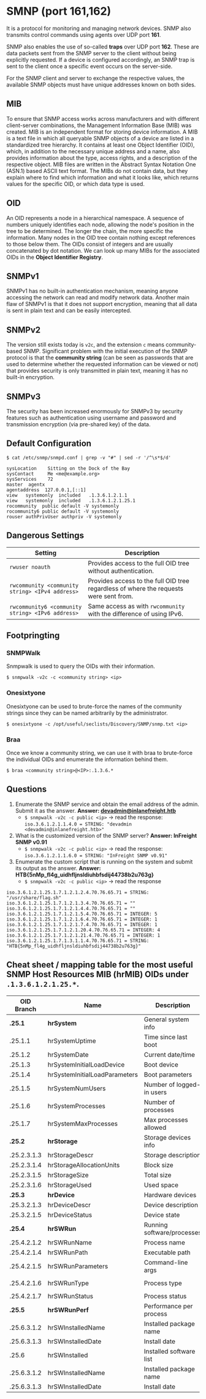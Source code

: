 # SMNP (port 161,162)
It is a protocol for monitoring and managing network devices. SNMP also transmits control commands using agents over UDP port **161**. 

SNMP also enables the use of so-called **traps** over UDP port **162**. These are data packets sent from the SNMP server to the client without being explicitly requested. If a device is configured accordingly, an SNMP trap is sent to the client once a specific event occurs on the server-side.

For the SNMP client and server to exchange the respective values, the available SNMP objects must have unique addresses known on both sides. 

## MIB
To ensure that SNMP access works across manufacturers and with different client-server combinations, the Management Information Base (MIB) was created. MIB is an independent format for storing device information. A MIB is a text file in which all queryable SNMP objects of a device are listed in a standardized tree hierarchy. It contains at least one Object Identifier (OID), which, in addition to the necessary unique address and a name, also provides information about the type, access rights, and a description of the respective object. MIB files are written in the Abstract Syntax Notation One (ASN.1) based ASCII text format. The MIBs do not contain data, but they explain where to find which information and what it looks like, which returns values for the specific OID, or which data type is used.

## OID
An OID represents a node in a hierarchical namespace. A sequence of numbers uniquely identifies each node, allowing the node's position in the tree to be determined. The longer the chain, the more specific the information. Many nodes in the OID tree contain nothing except references to those below them. The OIDs consist of integers and are usually concatenated by dot notation. We can look up many MIBs for the associated OIDs in the **Object Identifier Registry**.

## SNMPv1
SNMPv1 has no built-in authentication mechanism, meaning anyone accessing the network can read and modify network data. Another main flaw of SNMPv1 is that it does not support encryption, meaning that all data is sent in plain text and can be easily intercepted.

## SNMPv2
The version still exists today is `v2c`, and the extension `c` means community-based SNMP. Significant problem with the initial execution of the SNMP protocol is that the **community string** (can be seen as passwords that are used to determine whether the requested information can be viewed or not) that provides security is only transmitted in plain text, meaning it has no built-in encryption.

## SNMPv3
The security has been increased enormously for SNMPv3 by security features such as authentication using username and password and transmission encryption (via pre-shared key) of the data. 

## Default Configuration
```
$ cat /etc/snmp/snmpd.conf | grep -v "#" | sed -r '/^\s*$/d'

sysLocation    Sitting on the Dock of the Bay
sysContact     Me <me@example.org>
sysServices    72
master  agentx
agentaddress  127.0.0.1,[::1]
view   systemonly  included   .1.3.6.1.2.1.1
view   systemonly  included   .1.3.6.1.2.1.25.1
rocommunity  public default -V systemonly
rocommunity6 public default -V systemonly
rouser authPrivUser authpriv -V systemonly
```

## Dangerous Settings
|Setting|Description|
|-|-|
|`rwuser noauth`|Provides access to the full OID tree without authentication.|
|`rwcommunity <community string> <IPv4 address>`|Provides access to the full OID tree regardless of where the requests were sent from.|
|`rwcommunity6 <community string> <IPv6 address>`|Same access as with `rwcommunity` with the difference of using IPv6.|

## Footpringting
### SNMPWalk
Snmpwalk is used to query the OIDs with their information.
```
$ snmpwalk -v2c -c <community string> <ip>
```
### Onesixtyone
Onesixtyone can be used to brute-force the names of the community strings since they can be named arbitrarily by the administrator. 
```
$ onesixtyone -c /opt/useful/seclists/Discovery/SNMP/snmp.txt <ip>
```
### Braa
Once we know a community string, we can use it with braa to brute-force the individual OIDs and enumerate the information behind them.
```
$ braa <community string>@<IP>:.1.3.6.*
```
## Questions
1. Enumerate the SNMP service and obtain the email address of the admin. Submit it as the answer. **Answer: devadmin@inlanefreight.htb**
   - `$ snmpwalk -v2c -c public <ip>` -> read the response: `iso.3.6.1.2.1.1.4.0 = STRING: "devadmin <devadmin@inlanefreight.htb>"`
2. What is the customized version of the SNMP server? **Answer: InFreight SNMP v0.91**
   - `$ snmpwalk -v2c -c public <ip>` -> read the response: `iso.3.6.1.2.1.1.6.0 = STRING: "InFreight SNMP v0.91"`
3. Enumerate the custom script that is running on the system and submit its output as the answer. **Answer: HTB{5nMp_fl4g_uidhfljnsldiuhbfsdij44738b2u763g}**
   - `$ snmpwalk -v2c -c public <ip>` -> read the response 
```
iso.3.6.1.2.1.25.1.7.1.2.1.2.4.70.76.65.71 = STRING: "/usr/share/flag.sh"
iso.3.6.1.2.1.25.1.7.1.2.1.3.4.70.76.65.71 = ""
iso.3.6.1.2.1.25.1.7.1.2.1.4.4.70.76.65.71 = ""
iso.3.6.1.2.1.25.1.7.1.2.1.5.4.70.76.65.71 = INTEGER: 5
iso.3.6.1.2.1.25.1.7.1.2.1.6.4.70.76.65.71 = INTEGER: 1
iso.3.6.1.2.1.25.1.7.1.2.1.7.4.70.76.65.71 = INTEGER: 1
iso.3.6.1.2.1.25.1.7.1.2.1.20.4.70.76.65.71 = INTEGER: 4
iso.3.6.1.2.1.25.1.7.1.2.1.21.4.70.76.65.71 = INTEGER: 1
iso.3.6.1.2.1.25.1.7.1.3.1.1.4.70.76.65.71 = STRING: "HTB{5nMp_fl4g_uidhfljnsldiuhbfsdij44738b2u763g}"
```
## Cheat sheet / mapping table for the most useful SNMP Host Resources MIB (hrMIB) OIDs under `.1.3.6.1.2.1.25.*`.
| OID Branch | Name                          | Description               | Example Data                  |
| ---------- | ----------------------------- | ------------------------- | ----------------------------- |
| **.25.1**  | **hrSystem**                  | General system info       | Uptime, number of users       |
| .25.1.1    | hrSystemUptime                | Time since last boot      | `10:12:46.78`                 |
| .25.1.2    | hrSystemDate                  | Current date/time         | `2021-09-14 14:43:45`         |
| .25.1.3    | hrSystemInitialLoadDevice     | Boot device               | Disk/Partition ID             |
| .25.1.4    | hrSystemInitialLoadParameters | Boot parameters           | `BOOT_IMAGE=/boot/vmlinuz...` |
| .25.1.5    | hrSystemNumUsers              | Number of logged-in users | `3`                           |
| .25.1.6    | hrSystemProcesses             | Number of processes       | `411`                         |
| .25.1.7    | hrSystemMaxProcesses          | Max processes allowed     | Value depends on OS           |
| **.25.2**   | **hrStorage**            | Storage devices info | Mounted disks, RAM   |
| .25.2.3.1.3 | hrStorageDescr           | Storage description  | `/`, `/boot`, `/tmp` |
| .25.2.3.1.4 | hrStorageAllocationUnits | Block size           | `4096 bytes`         |
| .25.2.3.1.5 | hrStorageSize            | Total size           | `500000 blocks`      |
| .25.2.3.1.6 | hrStorageUsed            | Used space           | `250000 blocks`      |
| **.25.3** | **hrDevice** | Hardware devices | CPUs, disks, network cards |
| .25.3.2.1.3 | hrDeviceDescr | Device description | `"Intel(R) Xeon CPU"` |
| .25.3.2.1.5 | hrDeviceStatus | Device state | Running / Idle / Down |
| **.25.4** | **hrSWRun** | Running software/processes | Similar to ps |
| .25.4.2.1.2 | hrSWRunName | Process name | `"sshd"`, `"nginx"` |
| .25.4.2.1.4 | hrSWRunPath | Executable path | `"/usr/sbin/sshd"` |
| .25.4.2.1.5 | hrSWRunParameters | Command-line args | `"-D"` |
| .25.4.2.1.6 | hrSWRunType | Process type | `operatingSystem`, `application` |
| .25.4.2.1.7 | hrSWRunStatus | Process status | `running(1)` |
| **.25.5** | **hrSWRunPerf** | Performance per process | CPU & memory stats |
| .25.6.3.1.2 | hrSWInstalledName | Installed package name | `"python3"`, `"nginx"` |
| .25.6.3.1.3 | hrSWInstalledDate | Install date | `2021-09-01` |
| .25.6 | hrSWInstalled | Installed software list | Like `dpkg -l` / `rpm -qa` |
| .25.6.3.1.2 | hrSWInstalledName | Installed package name | `"python3"`, `"nginx"` |
| .25.6.3.1.3 | hrSWInstalledDate | Install date | `2021-09-01` |
